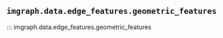 ## `imgraph.data.edge_features.geometric_features`

::: imgraph.data.edge_features.geometric_features
